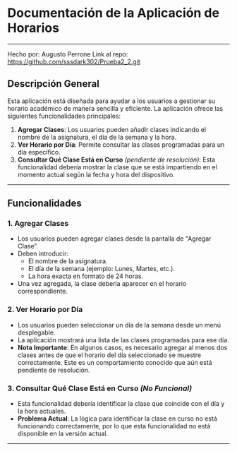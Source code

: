 # Documentación de la Aplicación de Horarios

---
Hecho por: Augusto Perrone
Link al repo: https://github.com/sssdark302/Prueba2_2.git

## Descripción General
Esta aplicación está diseñada para ayudar a los usuarios a gestionar su horario académico de manera sencilla y eficiente. La aplicación ofrece las siguientes funcionalidades principales:

1. **Agregar Clases**: Los usuarios pueden añadir clases indicando el nombre de la asignatura, el día de la semana y la hora.
2. **Ver Horario por Día**: Permite consultar las clases programadas para un día específico.
3. **Consultar Qué Clase Está en Curso** *(pendiente de resolución)*: Esta funcionalidad debería mostrar la clase que se está impartiendo en el momento actual según la fecha y hora del dispositivo.

---

## Funcionalidades

### **1. Agregar Clases**
- Los usuarios pueden agregar clases desde la pantalla de "Agregar Clase".
- Deben introducir:
    - El nombre de la asignatura.
    - El día de la semana (ejemplo: Lunes, Martes, etc.).
    - La hora exacta en formato de 24 horas.
- Una vez agregada, la clase debería aparecer en el horario correspondiente.

### **2. Ver Horario por Día**
- Los usuarios pueden seleccionar un día de la semana desde un menú desplegable.
- La aplicación mostrará una lista de las clases programadas para ese día.
- **Nota Importante**: En algunos casos, es necesario agregar al menos dos clases antes de que el horario del día seleccionado se muestre correctamente. Este es un comportamiento conocido que aún está pendiente de resolución.

### **3. Consultar Qué Clase Está en Curso** *(No Funcional)*
- Esta funcionalidad debería identificar la clase que coincide con el día y la hora actuales.
- **Problema Actual**: La lógica para identificar la clase en curso no está funcionando correctamente, por lo que esta funcionalidad no está disponible en la versión actual.
---

